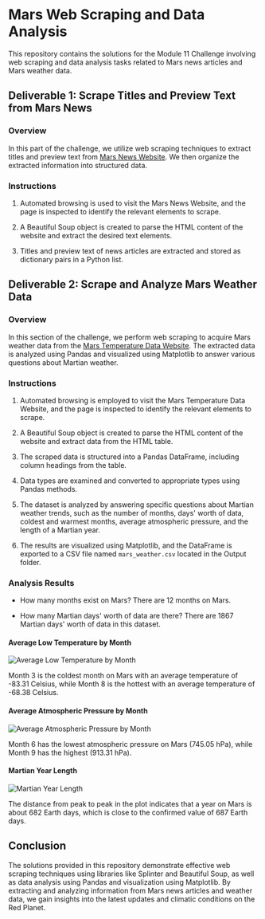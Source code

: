 # Mars Web Scraping and Data Analysis

This repository contains the solutions for the Module 11 Challenge involving web scraping and data analysis tasks related to Mars news articles and Mars weather data.

## Deliverable 1: Scrape Titles and Preview Text from Mars News

### Overview

In this part of the challenge, we utilize web scraping techniques to extract titles and preview text from [Mars News Website](https://static.bc-edx.com/data/web/mars_news/index.html). We then organize the extracted information into structured data.

### Instructions

1. Automated browsing is used to visit the Mars News Website, and the page is inspected to identify the relevant elements to scrape.

2. A Beautiful Soup object is created to parse the HTML content of the website and extract the desired text elements.

3. Titles and preview text of news articles are extracted and stored as dictionary pairs in a Python list.


## Deliverable 2: Scrape and Analyze Mars Weather Data

### Overview

In this section of the challenge, we perform web scraping to acquire Mars weather data from the [Mars Temperature Data Website](https://static.bc-edx.com/data/web/mars_facts/temperature.html). The extracted data is analyzed using Pandas and visualized using Matplotlib to answer various questions about Martian weather.

### Instructions

1. Automated browsing is employed to visit the Mars Temperature Data Website, and the page is inspected to identify the relevant elements to scrape.

2. A Beautiful Soup object is created to parse the HTML content of the website and extract data from the HTML table.

3. The scraped data is structured into a Pandas DataFrame, including column headings from the table.

4. Data types are examined and converted to appropriate types using Pandas methods.

5. The dataset is analyzed by answering specific questions about Martian weather trends, such as the number of months, days' worth of data, coldest and warmest months, average atmospheric pressure, and the length of a Martian year.

6. The results are visualized using Matplotlib, and the DataFrame is exported to a CSV file named `mars_weather.csv` located in the Output folder.

### Analysis Results

- How many months exist on Mars? There are 12 months on Mars.

- How many Martian days' worth of data are there? There are 1867 Martian days' worth of data in this dataset.

#### Average Low Temperature by Month

![Average Low Temperature by Month](outputs/low_avg_plot.png)

Month 3 is the coldest month on Mars with an average temperature of -83.31 Celsius, while Month 8 is the hottest with an average temperature of -68.38 Celsius.

#### Average Atmospheric Pressure by Month

![Average Atmospheric Pressure by Month](outputs/pressure_avg_plot.png)

Month 6 has the lowest atmospheric pressure on Mars (745.05 hPa), while Month 9 has the highest (913.31 hPa).

#### Martian Year Length

![Martian Year Length](outputs/days_plot.png)

The distance from peak to peak in the plot indicates that a year on Mars is about 682 Earth days, which is close to the confirmed value of 687 Earth days.

## Conclusion

The solutions provided in this repository demonstrate effective web scraping techniques using libraries like Splinter and Beautiful Soup, as well as data analysis using Pandas and visualization using Matplotlib. By extracting and analyzing information from Mars news articles and weather data, we gain insights into the latest updates and climatic conditions on the Red Planet.

